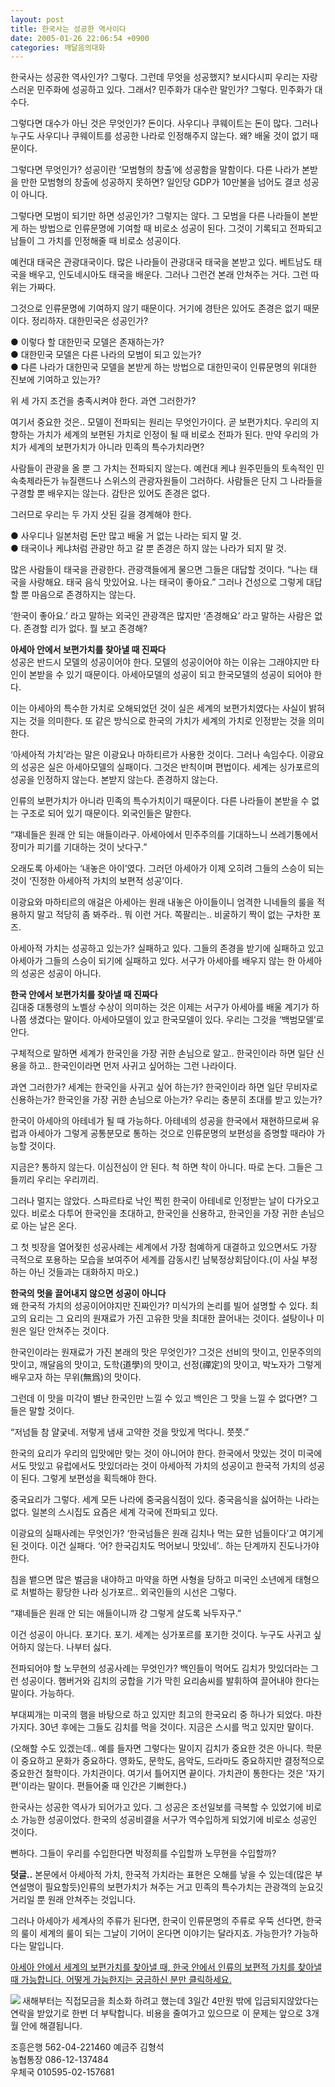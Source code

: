 ```yaml
---
layout: post
title: 한국사는 성공한 역사이다
date: 2005-01-26 22:06:54 +0900
categories: 깨달음의대화
---
```

한국사는 성공한 역사인가? 그렇다. 그런데 무엇을 성공했지? 보시다시피 우리는 자랑스러운 민주화에 성공하고 있다. 그래서? 민주화가 대수란 말인가? 그렇다. 민주화가 대수다.    
  
그렇다면 대수가 아닌 것은 무엇인가? 돈이다. 사우디나 쿠웨이트는 돈이 많다. 그러나 누구도 사우디나 쿠웨이트를 성공한 나라로 인정해주지 않는다. 왜? 배울 것이 없기 때문이다.    
  
그렇다면 무엇인가? 성공이란 ‘모범형의 창출’에 성공함을 말함이다. 다른 나라가 본받을 만한 모범형의 창출에 성공하지 못하면? 일인당 GDP가 10만불을 넘어도 결코 성공이 아니다.    
  
그렇다면 모범이 되기만 하면 성공인가? 그렇지는 않다. 그 모범을 다른 나라들이 본받게 하는 방법으로 인류문명에 기여할 때 비로소 성공이 된다. 그것이 기록되고 전파되고 남들이 그 가치를 인정해줄 때 비로소 성공이다.    
  
예컨대 태국은 관광대국이다. 많은 나라들이 관광대국 태국을 본받고 있다. 베트남도 태국을 배우고, 인도네시아도 태국을 배운다. 그러나 그런건 본래 안쳐주는 거다. 그런 따위는 가짜다.    
  
그것으로 인류문명에 기여하지 않기 때문이다. 거기에 경탄은 있어도 존경은 없기 때문이다. 정리하자. 대한민국은 성공인가?    
  
● 이렇다 할 대한민국 모델은 존재하는가?   
● 대한민국 모델은 다른 나라의 모범이 되고 있는가?   
● 다른 나라가 대한민국 모델을 본받게 하는 방법으로 대한민국이 인류문명의 위대한 진보에 기여하고 있는가? 
  
  
위 세 가지 조건을 충족시켜야 한다. 과연 그러한가?    
  
여기서 중요한 것은.. 모델이 전파되는 원리는 무엇인가이다. 곧 보편가치다. 우리의 지향하는 가치가 세계의 보편된 가치로 인정이 될 때 비로소 전파가 된다. 만약 우리의 가치가 세계의 보편가치가 아니라 민족의 특수가치라면?    
  
사람들이 관광을 올 뿐 그 가치는 전파되지 않는다. 예컨대 케냐 원주민들의 토속적인 민속축제라든가 뉴질랜드나 스위스의 관광자원들이 그러하다. 사람들은 단지 그 나라들을 구경할 뿐 배우지는 않는다. 감탄은 있어도 존경은 없다.    
  
그러므로 우리는 두 가지 삿된 길을 경계해야 한다.    
  
● 사우디나 일본처럼 돈만 많고 배울 거 없는 나라는 되지 말 것.   
● 태국이나 케냐처럼 관광만 하고 갈 뿐 존경은 하지 않는 나라가 되지 말 것. 
  
  
많은 사람들이 태국을 관광한다. 관광객들에게 물으면 그들은 대답할 것이다. “나는 태국을 사랑해요. 태국 음식 맛있어요. 나는 태국이 좋아요.” 그러나 건성으로 그렇게 대답할 뿐 마음으로 존경하지는 않는다.    
  
‘한국이 좋아요.’ 라고 말하는 외국인 관광객은 많지만 ‘존경해요’ 라고 말하는 사람은 없다. 존경할 리가 없다. 뭘 보고 존경해?    
  
**아세아 안에서 보편가치를 찾아낼 때 진짜다**   
성공은 반드시 모델의 성공이어야 한다. 모델의 성공이어야 하는 이유는 그래야지만 타인이 본받을 수 있기 때문이다. 아세아모델의 성공이 되고 한국모델의 성공이 되어야 한다.    
  
이는 아세아의 특수한 가치로 오해되었던 것이 실은 세계의 보편가치였다는 사실이 밝혀지는 것을 의미한다. 또 같은 방식으로 한국의 가치가 세계의 가치로 인정받는 것을 의미한다.    
  
‘아세아적 가치’라는 말은 이광요나 마하티르가 사용한 것이다. 그러나 속임수다. 이광요의 성공은 실은 아세아모델의 실패이다. 그것은 반칙이며 편법이다. 세계는 싱가포르의 성공을 인정하지 않는다. 본받지 않는다. 존경하지 않는다.    
  
인류의 보편가치가 아니라 민족의 특수가치이기 때문이다. 다른 나라들이 본받을 수 없는 구조로 되어 있기 때문이다. 외국인들은 말한다.    
  
“쟤네들은 원래 안 되는 애들이라구. 아세아에서 민주주의를 기대하느니 쓰레기통에서 장미가 피기를 기대하는 것이 낫다구.”    
  
오래도록 아세아는 ‘내놓은 아이’였다. 그러던 아세아가 이제 오히려 그들의 스승이 되는 것이 ‘진정한 아세아적 가치의 보편적 성공’이다.    
  
이광요와 마하티르의 애걸은 아세아는 원래 내놓은 아이들이니 엄격한 니네들의 룰을 적용하지 말고 적당히 좀 봐주라.. 뭐 이런 거다. 쪽팔리는.. 비굴하기 짝이 없는 구차한 포즈.    
  
아세아적 가치는 성공하고 있는가? 실패하고 있다. 그들의 존경을 받기에 실패하고 있고 아세아가 그들의 스승이 되기에 실패하고 있다. 서구가 아세아를 배우지 않는 한 아세아의 성공은 성공이 아니다.    
  
**한국 안에서 보편가치를 찾아낼 때 진짜다**   
김대중 대통령의 노벨상 수상이 의미하는 것은 이제는 서구가 아세아를 배울 계기가 하나쯤 생겼다는 말이다. 아세아모델이 있고 한국모델이 있다. 우리는 그것을 ‘백범모델’로 안다.    
  
구체적으로 말하면 세계가 한국인을 가장 귀한 손님으로 알고.. 한국인이라 하면 일단 신용을 하고.. 한국인이라면 먼저 사귀고 싶어하는 그런 나라이다. 
  
  
과연 그러한가? 세계는 한국인을 사귀고 싶어 하는가? 한국인이라 하면 일단 무비자로 신용하는가? 한국인을 가장 귀한 손님으로 아는가? 우리는 충분히 초대를 받고 있는가?    
  
한국이 아세아의 아테네가 될 때 가능하다. 아테네의 성공을 한국에서 재현하므로써 유럽과 아세아가 그렇게 공통분모로 통하는 것으로 인류문명의 보편성을 증명할 때라야 가능할 것이다.    
  
지금은? 통하지 않는다. 이심전심이 안 된다. 척 하면 착이 아니다. 따로 논다. 그들은 그들끼리 우리는 우리끼리.    
  
그러나 멀지는 않았다. 스파르타로 낙인 찍힌 한국이 아테네로 인정받는 날이 다가오고 있다. 비로소 다투어 한국인을 초대하고, 한국인을 신용하고, 한국인을 가장 귀한 손님으로 아는 날은 온다.    
  
그 첫 빗장을 열어젖힌 성공사례는 세계에서 가장 첨예하게 대결하고 있으면서도 가장 극적으로 포용하는 모습을 보여주어 세계를 감동시킨 남북정상회담이다.(이 사실 부정하는 아닌 것들과는 대화하지 마오.)    
  
**한국의 멋을 끌어내지 않으면 성공이 아니다**   
왜 한국적 가치의 성공이어야지만 진짜인가? 미식가의 논리를 빌어 설명할 수 있다. 최고의 요리는 그 요리의 원재료가 가진 고유한 맛을 최대한 끌어내는 것이다. 설탕이나 미원은 일단 안쳐주는 것이다.    
  
한국인이라는 원재료가 가진 본래의 맛은 무엇인가? 그것은 선비의 맛이고, 인문주의의 맛이고, 깨달음의 맛이고, 도학(道學)의 맛이고, 선정(禪定)의 맛이고, 박노자가 그렇게 배우고자 하는 무위(無爲)의 맛이다. 
  
  
그런데 이 맛을 미각이 별난 한국인만 느낄 수 있고 백인은 그 맛을 느낄 수 없다면? 그들은 말할 것이다.    
  
“저넘들 참 얄궂네. 저렇게 냄새 고약한 것을 맛있게 먹다니. 쯧쯧.”    
  
한국의 요리가 우리의 입맛에만 맞는 것이 아니어야 한다. 한국에서 맛있는 것이 미국에서도 맛있고 유럽에서도 맛있더라는 것이 아세아적 가치의 성공이고 한국적 가치의 성공이 된다. 그렇게 보편성을 획득해야 한다. 
  
  
중국요리가 그렇다. 세계 모든 나라에 중국음식점이 있다. 중국음식을 싫어하는 나라는 없다. 일본의 스시집도 요즘은 세계 각국에 전파되고 있다.    
  
이광요의 실패사례는 무엇인가? ‘한국넘들은 원래 김치나 먹는 묘한 넘들이다’고 여기게 된 것이다. 이건 실패다. ‘어? 한국김치도 먹어보니 맛있네’.. 하는 단계까지 진도나가야 한다.    
  
침을 뱉으면 많은 벌금을 내야하고 마약을 하면 사형을 당하고 미국인 소년에게 태형으로 처벌하는 황당한 나라 싱가포르.. 외국인들의 시선은 그렇다. 
  
  
“쟤네들은 원래 안 되는 애들이니까 걍 그렇게 살도록 놔두자구.”    
  
이건 성공이 아니다. 포기다. 포기. 세계는 싱가포르를 포기한 것이다. 누구도 사귀고 싶어하지 않는다. 나부터 싫다.    
  
전파되어야 할 노무현의 성공사례는 무엇인가? 백인들이 먹어도 김치가 맛있더라는 그런 성공이다. 햄버거와 김치의 궁합을 기가 막힌 요리솜씨를 발휘하여 끌어내야 한다는 말이다. 가능하다.    
  
부대찌개는 미국의 햄을 바탕으로 하고 있지만 최고의 한국요리 중 하나가 되었다. 마찬가지다. 30년 후에는 그들도 김치를 먹을 것이다. 지금은 스시를 먹고 있지만 말이다.    
  
(오해할 수도 있겠는데.. 예를 들자면 그렇다는 말이지 김치가 중요한 것은 아니다. 학문이 중요하고 문화가 중요하다. 영화도, 문학도, 음악도, 드라마도 중요하지만 결정적으로 중요한건 철학이다. 가치관이다. 여기서 틀어지면 끝이다. 가치관이 통한다는 것은 '자기편'이라는 말이다. 편들어줄 때 인간은 기뻐한다.)    
  
한국사는 성공한 역사가 되어가고 있다. 그 성공은 조선일보를 극복할 수 있었기에 비로소 가능한 성공이었다. 한국의 성공비결을 서구가 역수입하게 되었기에 비로소 성공인 것이다.    
  
뻔하다. 그들이 우리를 수입한다면 박정희를 수입할까 노무현을 수입할까? 
  
   
  
**덧글..** 본문에서 아세아적 가치, 한국적 가치라는 표현은 오해를 낳을 수 있는데(많은 부연설명이 필요할듯)인류의 보편가치가 쳐주는 거고 민족의 특수가치는 관광객의 눈요깃거리일 뿐 원래 안쳐주는 것입니다.    
  
그러나 아세아가 세계사의 주류가 된다면, 한국이 인류문명의 주류로 우뚝 선다면, 한국의 룰이 세계의 룰이 되는 그날이 기어이 온다면 이야기는 달라지죠. 가능한가? 가능하다는 말입니다.    
  
<A href="http://drkimz.com/technote2/main.cgi?board=cafe" target=new>아세아 안에서 세계의 보편가치를 찾아낼 때, 한국 안에서 인류의 보편적 가치를 찾아낼 때 가능합니다. 어떻게 가능한지는 궁금하신 분만 클릭하세요.</A> 

    
  
   
  
<IMG src="http://drkimz.com/technote/board/private/upimg/1094455798.jpg" align=left border=0> 새해부터는 직접모금을 최소화 하려고 했는데 3일간 4만원 밖에 입금되지않았다는 연락을 받았기로 한번 더 부탁합니다. 비용을 줄여가고 있으므로 이 문제는 앞으로 3개월 안에 해결됩니다.  
  
조흥은행 562-04-221460 예금주 김형석   
농협통장 086-12-137484   
우체국 010595-02-157681